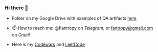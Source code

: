 ### Hi there 👋

* Folder on my Google Drive with examples of QA artifacts
[here](https://drive.google.com/drive/folders/1y-oWy7IyYP_FZO0WdQFxvEjakkci0loM?usp=sharing)

* 📫 How to reach me: @flantropy on *Telegram*, or fantropy@gmail.com on *Gmail*
* Here is my
[Codewars](https://www.codewars.com/users/Nikita%20T)
and [LeetCode](https://leetcode.com/fantropy/)

